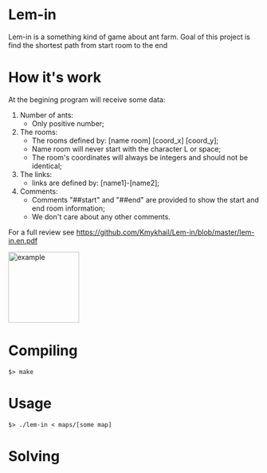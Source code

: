 # Lem-in
Lem-in is a something kind of game about ant farm. Goal of this project is find the shortest path from start room to the end
# How it's work
At the begining program will receive some data:
1) Number of ants:
      - Only positive number;
2) The rooms:
      - The rooms defined by: [name room] [coord_x] [coord_y];
      - Name room will never start with the character L or space;
      - The room's coordinates will always be integers and should not be identical;
3) The links:
      - links are defined by: [name1]-[name2];
4) Comments:
      - Comments "##start" and "##end" are provided to show the start and end room information;
      - We don't care about any other comments.
      
For a full review see https://github.com/Kmykhail/Lem-in/blob/master/lem-in.en.pdf

<img width="142" alt="example" src="https://user-images.githubusercontent.com/31519926/42514779-df2fce1a-8462-11e8-9d5a-40b43229e54d.png">

# Compiling
```
$> make
```
# Usage
```
$> ./lem-in < maps/[some map]
```
# Solving
